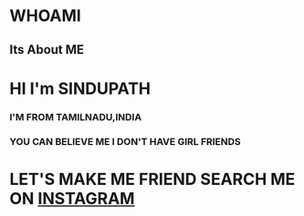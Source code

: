 # WHOAMI

## Its About ME

# HI I'm SINDUPATH
### I'M FROM TAMILNADU,INDIA
### YOU CAN BELIEVE ME I DON'T HAVE GIRL FRIENDS

# LET'S MAKE ME FRIEND SEARCH ME ON <a href="https://instagram/sindupath_official"> INSTAGRAM </a>
